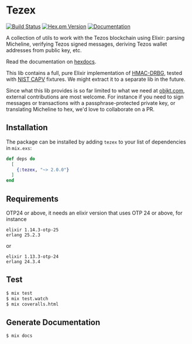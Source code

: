 # Tezex
[![Build Status](https://img.shields.io/github/actions/workflow/status/objkt-com/tezex/elixir.yml?branch=main)](https://github.com/objkt-com/tezex/actions) [![Hex.pm Version](https://img.shields.io/hexpm/v/tezex.svg)](https://hex.pm/packages/tezex) [![Documentation](https://img.shields.io/badge/docs-latest-blue.svg)](https://hexdocs.pm/tezex/)

A collection of utils to work with the Tezos blockchain using Elixir: parsing Micheline, verifying Tezos signed messages, deriving Tezos wallet addresses from public key, etc.

Read the documentation on [hexdocs](https://hexdocs.pm/tezex/).

This lib contains a full, pure Elixir implementation of [HMAC-DRBG](https://hexdocs.pm/tezex/Tezex.Crypto.HMACDRBG.html), tested with [NIST CAPV](https://csrc.nist.gov/projects/cryptographic-algorithm-validation-program) fixtures. We might extract it to a separate lib in the future.

Since what this lib provides is so far limited to what we need at [objkt.com](https://objkt.com), external contributions are most welcome.
For instance if you need to sign messages or transactions with a passphrase-protected private key, or translating Micheline to hex, we'd love to collaborate on a PR.

## Installation

The package can be installed by adding `tezex` to your list of dependencies in `mix.exs`:

```elixir
def deps do
  [
    {:tezex, "~> 2.0.0"}
  ]
end
```

## Requirements

OTP24 or above, it needs an elixir version that uses OTP 24 or above, for instance

```
elixir 1.14.3-otp-25
erlang 25.2.3
```

or

```
elixir 1.13.3-otp-24
erlang 24.3.4
```

## Test

```sh
$ mix test
$ mix test.watch
$ mix coveralls.html
```

## Generate Documentation

```sh
$ mix docs
```
